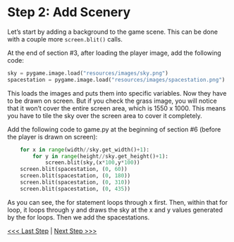 # Step 2: Add Scenery

Let’s start by adding a background to the game scene. This can be done with a couple more `screen.blit()` calls.

At the end of section #3, after loading the player image, add the following code:

```python
sky = pygame.image.load("resources/images/sky.png")
spacestation = pygame.image.load("resources/images/spacestation.png")
```

This loads the images and puts them into specific variables. Now they have to be drawn on screen. But if you check the grass image, you will notice that it won’t cover the entire screen area, which is 1550 x 1000. This means you have to tile the sky over the screen area to cover it completely.

Add the following code to game.py at the beginning of section #6 (before the player is drawn on screen):

```python
    for x in range(width//sky.get_width()+1):
        for y in range(height//sky.get_height()+1):
            screen.blit(sky,(x*100,y*100))
    screen.blit(spacestation, (0, 60))
    screen.blit(spacestation, (0, 180))
    screen.blit(spacestation, (0, 310))
    screen.blit(spacestation, (0, 435))
```

As you can see, the for statement loops through x first.
Then, within that for loop, it loops through y and draws the sky at the x and y values generated by the for loops. Then we add the spacestations.

[<<< Last Step](./step1.md) | [Next Step >>>](./step3.md)
